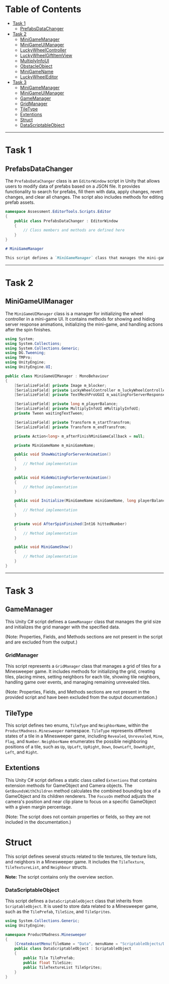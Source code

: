 # Table of Contents

- [Task 1](#PrefabsDataChanger)
    - [PrefabsDataChanger](#PrefabsDataChanger)
- [Task 2](#MiniGameManager)
    - [MiniGameManager](#MiniGameManager)
    - [MiniGameUIManager](#MiniGameUIManager)
    - [LuckyWheelController](#LuckyWheelController)
    - [LuckyWheelGiftItemView](#LuckyWheelGiftItemView)
    - [MultiplyInfoUI](#MultiplyInfoUI)
    - [ObstacleObject](#ObstacleObject)
    - [MiniGameName](#MiniGameName)
    - [LuckyWheelEditor](#LuckyWheelEditor)
- [Task 3](#MiniGameManager)
    - [MiniGameManager](#MiniGameManager)
    - [MiniGameUIManager](#MiniGameUIManager)
    - [GameManager](#GameManager)
    - [GridManager](#GridManager)
    - [TileType](#TileType)
    - [Extentions](#Extentions)
    - [Struct](#Struct)
    - [DataScriptableObject](#DataScriptableObject)


-----
# Task 1

## PrefabsDataChanger

The `PrefabsDataChanger` class is an `EditorWindow` script in Unity that allows users to modify data of prefabs based on a JSON file. It provides functionality to search for prefabs, fill them with data, apply changes, revert changes, and clear all changes. The script also includes methods for editing prefab assets.

```csharp
namespace Assessment.EditorTools.Scripts.Editor
{
    public class PrefabsDataChanger : EditorWindow
    {
        // Class members and methods are defined here
    }
}
```


```markdown
# MiniGameManager

This script defines a `MiniGameManager` class that manages the mini-game functionality. It initializes the Gameplay API, shows UI elements, and handles player balance updates.

```

-----
# Task 2

## MiniGameUIManager

The `MiniGameUIManager` class is a manager for initializing the wheel controller in a mini-game UI. It contains methods for showing and hiding server response animations, initializing the mini-game, and handling actions after the spin finishes.

```csharp
using System;
using System.Collections;
using System.Collections.Generic;
using DG.Tweening;
using TMPro;
using UnityEngine;
using UnityEngine.UI;

public class MiniGameUIManager : MonoBehaviour
{
    [SerializeField] private Image m_blocker;
    [SerializeField] private LuckyWheelController m_luckyWheelController;
    [SerializeField] private TextMeshProUGUI m_waitingForServerResponse;

    [SerializeField] private long m_playerBalance;
    [SerializeField] private MultiplyInfoUI mMultiplyInfoUI;
    private Tween waitingTextTween;

    [SerializeField] private Transform m_startTransfrom;
    [SerializeField] private Transform m_endTransfrom;

    private Action<long> m_afterFinishMiniGameCallback = null;

    private MiniGameName m_miniGameName;

    public void ShowWaitingForServerAnimation()
    {
        // Method implementation
    }

    public void HideWaitingForServerAnimation()
    {
        // Method implementation
    }

    public void Initialize(MiniGameName miniGameName, long playerBalance, Action<long> afterMiniGameFinished)
    {
        // Method implementation
    }

    private void AfterSpinFinished(Int16 hittedNumber)
    {
        // Method implementation
    }

    public void MiniGameShow()
    {
        // Method implementation
    }
}
```

-----
# Task 3 


## GameManager
This Unity C# script defines a `GameManager` class that manages the grid size and initializes the grid manager with the specified data.

(Note: Properties, Fields, and Methods sections are not present in the script and are excluded from the output.)

### GridManager

This script represents a `GridManager` class that manages a grid of tiles for a Minesweeper game. It includes methods for initializing the grid, creating tiles, placing mines, setting neighbors for each tile, showing tile neighbors, handling game over events, and managing remaining unrevealed tiles.

(Note: Properties, Fields, and Methods sections are not present in the provided script and have been excluded from the output documentation.)

## TileType
This script defines two enums, `TileType` and `NeighborName`, within the `ProductMadness.Minesweeper` namespace. `TileType` represents different states of a tile in a Minesweeper game, including `Revealed`, `Unrevealed`, `Mine`, `Flag`, and `Number`. `NeighborName` enumerates the possible neighboring positions of a tile, such as `Up`, `UpLeft`, `UpRight`, `Down`, `DownLeft`, `DownRight`, `Left`, and `Right`.

## Extentions

This Unity C# script defines a static class called `Extentions` that contains extension methods for GameObject and Camera objects. The `GetBoundsWithChildren` method calculates the combined bounding box of a GameObject and its children renderers. The `FocusOn` method adjusts the camera's position and near clip plane to focus on a specific GameObject with a given margin percentage.

(Note: The script does not contain properties or fields, so they are not included in the documentation.)

# Struct

This script defines several structs related to tile textures, tile texture lists, and neighbors in a Minesweeper game. It includes the `TileTexture`, `TileTextureList`, and `Neighbour` structs.

**Note:** The script contains only the overview section.

### DataScriptableObject

This script defines a `DataScriptableObject` class that inherits from `ScriptableObject`. It is used to store data related to a Minesweeper game, such as the `TilePrefab`, `TileSize`, and `TileSprites`.

```csharp
using System.Collections.Generic;
using UnityEngine;

namespace ProductMadness.Minesweeper
{
    [CreateAssetMenu(fileName = "Data", menuName = "ScriptableObjects/Data", order = 1)]
    public class DataScriptableObject : ScriptableObject
    {
        public Tile TilePrefab;
        public float TileSize;
        public TileTextureList TileSprites;
    }
}
```
